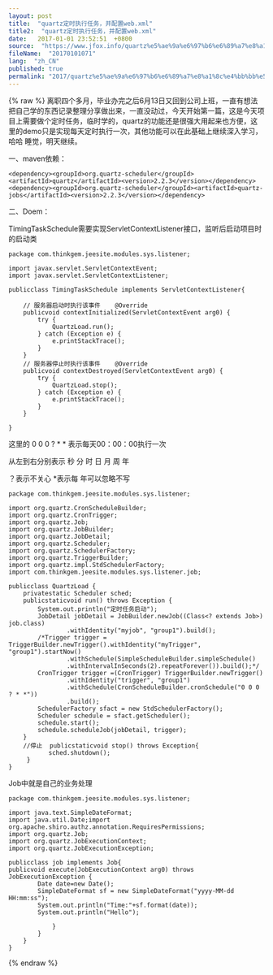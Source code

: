 ```yaml
---
layout: post
title:  "quartz定时执行任务，并配置web.xml"
title2:  "quartz定时执行任务，并配置web.xml"
date:   2017-01-01 23:52:51  +0800
source:  "https://www.jfox.info/quartz%e5%ae%9a%e6%97%b6%e6%89%a7%e8%a1%8c%e4%bb%bb%e5%8a%a1%e5%b9%b6%e9%85%8d%e7%bd%aewebxml.html"
fileName:  "20170101071"
lang:  "zh_CN"
published: true
permalink: "2017/quartz%e5%ae%9a%e6%97%b6%e6%89%a7%e8%a1%8c%e4%bb%bb%e5%8a%a1%e5%b9%b6%e9%85%8d%e7%bd%aewebxml.html"
---
```

{% raw %}
离职四个多月，毕业办完之后6月13日又回到公司上班，一直有想法把自己学的东西记录整理分享做出来，一直没动过，今天开始第一篇，这是今天项目上需要做个定时任务，临时学的，quartz的功能还是很强大用起来也方便，这里的demo只是实现每天定时执行一次，其他功能可以在此基础上继续深入学习，哈哈 睡觉，明天继续。

一、maven依赖：

    <dependency><groupId>org.quartz-scheduler</groupId><artifactId>quartz</artifactId><version>2.2.3</version></dependency><dependency><groupId>org.quartz-scheduler</groupId><artifactId>quartz-jobs</artifactId><version>2.2.3</version></dependency>

二、Doem：

TimingTaskSchedule需要实现ServletContextListener接口，监听后启动项目时的启动类

    package com.thinkgem.jeesite.modules.sys.listener;
    
    import javax.servlet.ServletContextEvent;
    import javax.servlet.ServletContextListener;
    
    publicclass TimingTaskSchedule implements ServletContextListener{
    
        // 服务器启动时执行该事件    @Override
        publicvoid contextInitialized(ServletContextEvent arg0) {
            try {
                QuartzLoad.run();
            } catch (Exception e) {
                e.printStackTrace();
            }
        }
        // 服务器停止时执行该事件    @Override
        publicvoid contextDestroyed(ServletContextEvent arg0) {
            try {
                QuartzLoad.stop();
            } catch (Exception e) {
                e.printStackTrace();
            }
        }
    
    }

这里的 0 0 0 ? * * 表示每天00：00：00执行一次

从左到右分别表示 秒 分 时 日 月 周 年

？表示不关心 *表示每 年可以忽略不写

    package com.thinkgem.jeesite.modules.sys.listener;
    
    import org.quartz.CronScheduleBuilder;
    import org.quartz.CronTrigger;
    import org.quartz.Job;
    import org.quartz.JobBuilder;
    import org.quartz.JobDetail;
    import org.quartz.Scheduler;
    import org.quartz.SchedulerFactory;
    import org.quartz.TriggerBuilder;
    import org.quartz.impl.StdSchedulerFactory;
    import com.thinkgem.jeesite.modules.sys.listener.job;
    
    publicclass QuartzLoad {
        privatestatic Scheduler sched; 
        publicstaticvoid run() throws Exception { 
            System.out.println("定时任务启动");
            JobDetail jobDetail = JobBuilder.newJob((Class<? extends Job>) job.class)
                    .withIdentity("myjob", "group1").build();
            /*Trigger trigger = TriggerBuilder.newTrigger().withIdentity("myTrigger", "group1").startNow()
                    .withSchedule(SimpleScheduleBuilder.simpleSchedule()
                    .withIntervalInSeconds(2).repeatForever()).build();*/
            CronTrigger trigger =(CronTrigger) TriggerBuilder.newTrigger()
                    .withIdentity("trigger", "group1")
                    .withSchedule(CronScheduleBuilder.cronSchedule("0 0 0 ? * *"))
                    .build();
            SchedulerFactory sfact = new StdSchedulerFactory();
            Scheduler schedule = sfact.getScheduler();
            schedule.start();
            schedule.scheduleJob(jobDetail, trigger);
        }
        //停止  publicstaticvoid stop() throws Exception{  
               sched.shutdown();  
         }  
    }

Job中就是自己的业务处理

    package com.thinkgem.jeesite.modules.sys.listener;
    
    import java.text.SimpleDateFormat;
    import java.util.Date;import org.apache.shiro.authz.annotation.RequiresPermissions;
    import org.quartz.Job;
    import org.quartz.JobExecutionContext;
    import org.quartz.JobExecutionException;
    
    publicclass job implements Job{
    publicvoid execute(JobExecutionContext arg0) throws JobExecutionException {
            Date date=new Date();
            SimpleDateFormat sf = new SimpleDateFormat("yyyy-MM-dd HH:mm:ss");
            System.out.println("Time:"+sf.format(date));
            System.out.println("Hello");
    
                }
            }
        }
    }
{% endraw %}
